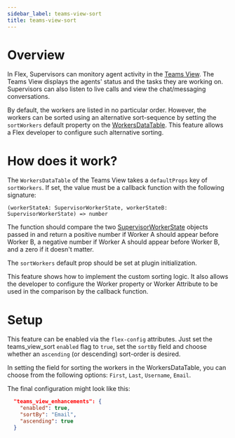 ```yaml
---
sidebar_label: teams-view-sort
title: teams-view-sort
---
```


# Overview
 In Flex, Supervisors can monitory agent activity in the [Teams View](https://www.twilio.com/docs/flex/end-user-guide/insights/monitor-agent-activity). The Teams View displays the agents' status and the tasks they are working on. Supervisors can also listen to live calls and view the chat/messaging conversations. 

By default, the workers are listed in no particular order. However, the workers can be sorted using an alternative sort-sequence by setting the `sortWorkers` default property on the [WorkersDataTable](https://www.twilio.com/docs/flex/developer/ui/components#add-columns-to-workersdatatable). This feature allows a Flex developer to configure such alternative sorting.

# How does it work?

The `WorkersDataTable` of the Teams View takes a `defaultProps` key of `sortWorkers`. If set, the value must be a callback function with the following signature:
```code
(workerStateA: SupervisorWorkerState, workerStateB: SupervisorWorkerState) => number
```
The function should compare the two [SupervisorWorkerState](https://www.npmjs.com/package/@twilio/flex-ui?activeTab=code) objects passed in and return a positive number if Worker A should appear before Worker B, a negative number if Worker A should appear before Worker B, and a zero if it doesn't matter.

The `sortWorkers` default prop should be set at plugin initialization.

This feature shows how to implement the custom sorting logic. It also allows the developer to configure the Worker property or Worker Attribute to be used in the comparison by the callback function.

# Setup

This feature can be enabled via the `flex-config` attributes. Just set the teams_view_sort `enabled` flag to `true`, set the `sortBy` field and choose whether an `ascending` (or descending) sort-order is desired.

In setting the field for sorting the workers in the WorkersDataTable, you can choose from the following options: `First`, `Last`, `Username`, `Email`.

The final configuration might look like this:

```json
  "teams_view_enhancements": {
    "enabled": true,
    "sortBy": "Email",
    "ascending": true
  }
```
